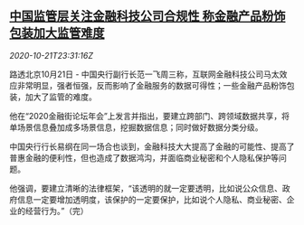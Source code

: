 <!--1603324506000-->
[中国监管层关注金融科技公司合规性 称金融产品粉饰包装加大监管难度](https://cn.reuters.com/article/china-fintech-regs-cen-1022-idCNKBS2763D7)
------

<div><i>2020-10-21T23:31:16Z</i></div><p>路透北京10月21日 - 中国央行副行长范一飞周三称，互联网金融科技公司马太效应非常明显，强者恒强，反而影响了金融服务的数据可得性；一些金融产品粉饰包装，加大了监管的难度。</p><p>他在“2020金融街论坛年会”上发言并指出，要建立跨部门、跨领域数据共享，将单场景信息叠加成多场景信息，挖掘数据信息；同时做好数据分类分级。</p><p>中国央行行长易纲在同一场合也谈到，金融科技大大提高了金融的可能性、提高了普惠金融的便利性，但也造成了数据鸿沟，并面临商业秘密和个人隐私保护等问题。</p><p>他强调，要建立清晰的法律框架，“该透明的就一定要透明，比如说公众信息、政府信息一定要增加透明度，该保护的一定要保护，比如说个人隐私、商业秘密、企业的经营行为。”（完）</p>
